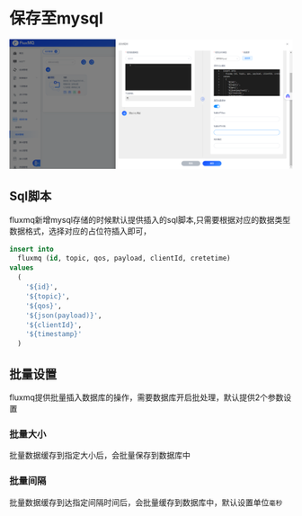 # 保存至mysql

![img.png](../../../assets/images/gzyq/rule/save_mysql.png)

##  Sql脚本
fluxmq新增mysql存储的时候默认提供插入的sql脚本,只需要根据对应的数据类型数据格式，选择对应的占位符插入即可，

```sql
insert into
  fluxmq (id, topic, qos, payload, clientId, cretetime)
values
  (
    '${id}',
    '${topic}',
    '${qos}',
    '${json(payload)}',
    '${clientId}',
    '${timestamp}'
  )
```
## 批量设置
fluxmq提供批量插入数据库的操作，需要数据库开启批处理，默认提供2个参数设置

### 批量大小
批量数据缓存到指定大小后，会批量保存到数据库中 

### 批量间隔

批量数据缓存到达指定间隔时间后，会批量缓存到数据库中，默认设置单位`毫秒`

